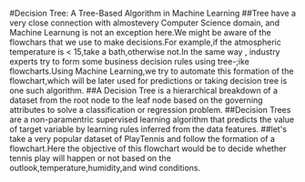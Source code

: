 #Decision Tree: A Tree-Based Algorithm in Machine Learning
##Tree have a very close connection with almostevery Computer Science domain, and Machine Learnung is not an exception here.We might be aware of the flowchars that we use to make decisions.For example,if the atmospheric temperature is < 15,take a bath,otherwise not.In the same way , industry experts try to form some business decision rules using tree-;ike flowcharts.Using Machine Learning,we try to automate this formation of the flowchart,which will be later used for predictions or taking decision tree is one such algorithm.
##A Decision Tree is a hierarchical breakdown of a dataset from the root node to the leaf node based on the governing attributes to solve a classification or regression problem.
##Decision Trees are a non-paramentric supervised learning algorithm that predicts the value of target variable by learning rules inferred from the data features.
##let's take a very popular dataset of PlayTennis and follow the formation of a flowchart.Here the objective of this flowchart would be to decide whether tennis play will happen or not based on the outlook,temperature,humidity,and wind conditions.
